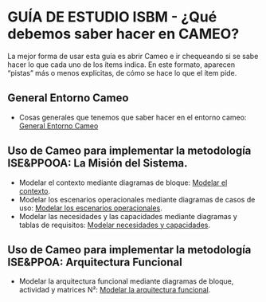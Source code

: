 # GUÍA DE ESTUDIO ISBM - ¿Qué debemos saber hacer en CAMEO?

La mejor forma de usar esta guía es abrir Cameo e ir chequeando si se sabe hacer
lo que cada uno de los ítems indica. En este formato, aparecen “pistas” más o
menos explícitas, de cómo se hace lo que el ítem pide.

## General Entorno Cameo

*   Cosas generales que tenemos que saber hacer en el entorno cameo: [General Entorno Cameo](https://github.com/lmtanco/isbm-guia-de-estudio-cameo/blob/main/general-entorno-cameo.md)

## Uso de Cameo para implementar la metodología ISE&PPOOA: La Misión del Sistema. 

*   Modelar el contexto mediante diagramas de bloque: [Modelar el contexto](https://github.com/lmtanco/isbm-guia-de-estudio-cameo/blob/main/modelo-contexto.md).
*   Modelar los escenarios operacionales mediante diagramas de casos de uso: [Modelar los escenarios operacionales](https://github.com/lmtanco/isbm-guia-de-estudio-cameo/blob/main/modelo-contexto.md).
*   Modelar las necesidades y las capacidades mediante diagramas y tablas de requisitos: [Modelar necesidades y capacidades](https://github.com/lmtanco/isbm-guia-de-estudio-cameo/blob/main/necesidades-y-capacidades.md).

## Uso de Cameo para implementar la metodología ISE&PPOA: Arquitectura Funcional

* Modelar la arquitectura funcional mediante diagramas de bloque, actividad y matrices N²: [Modelar la arquitectura funcional](https://github.com/lmtanco/isbm-guia-de-estudio-cameo/blob/main/arquitectura_funcional.md).

